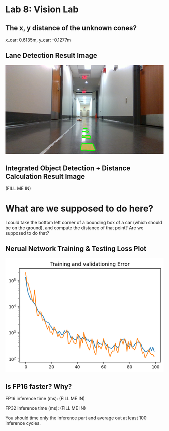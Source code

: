 # Lab 8: Vision Lab

## The x, y distance of the unknown cones?
x_car: 0.6135m, y_car: -0.1277m

## Lane Detection Result Image
![Generated Lane Markings](./lane_markings.png)

## Integrated Object Detection + Distance Calculation Result Image
(FILL ME IN)
# What are we supposed to do here?
I could take the bottom left corner of a bounding box of a car (which should be
on the ground), and compute the distance of that point? Are we supposed to do
that?

## Nerual Network Training & Testing Loss Plot
![Training and Validation loss plot](./f1tenth_car_detection_training_loss.png)

## Is FP16 faster? Why?
FP16 inference time (ms): (FILL ME IN)

FP32 inference time (ms): (FILL ME IN)

You should time only the inference part and average out at least 100 inference cycles.